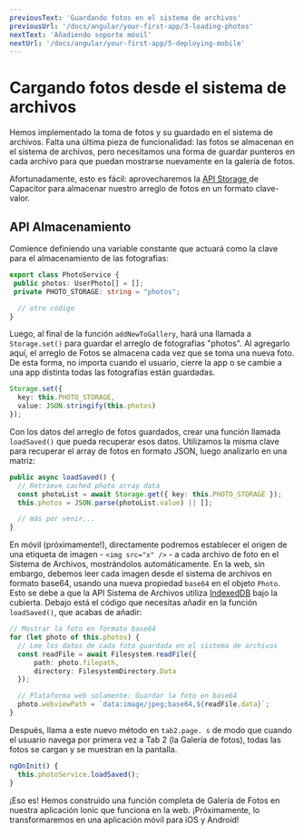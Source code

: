 ```yaml
---
previousText: 'Guardando fotos en el sistema de archivos'
previousUrl: '/docs/angular/your-first-app/3-loading-photos'
nextText: 'Añadiendo soporte móvil'
nextUrl: '/docs/angular/your-first-app/5-deploying-mobile'
---
```


# Cargando fotos desde el sistema de archivos

Hemos implementado la toma de fotos y su guardado en el sistema de archivos. Falta una última pieza de funcionalidad: las fotos se almacenan en el sistema de archivos, pero necesitamos una forma de guardar punteros en cada archivo para que puedan mostrarse nuevamente en la galería de fotos.

Afortunadamente, esto es fácil: aprovecharemos la [API Storage ](https://capacitor.ionicframework.com/docs/apis/storage) de Capacitor para almacenar nuestro arreglo de fotos en un formato clave-valor.

## API Almacenamiento

Comience definiendo una variable constante que actuará como la clave para el almacenamiento de las fotografias:

```typescript
export class PhotoService {
 public photos: UserPhoto[] = [];
 private PHOTO_STORAGE: string = "photos";

  // otro código
}
```

Luego, al final de la función `addNewToGallery`, hará una llamada a `Storage.set()` para guardar el arreglo de fotografías "photos". Al agregarlo aquí, el arreglo de Fotos se almacena cada vez que se toma una nueva foto. De esta forma, no importa cuando el usuario, cierre la app o se cambie a una app distinta todas las fotografías están guardadas.

```typescript
Storage.set({
  key: this.PHOTO_STORAGE,
  value: JSON.stringify(this.photos)
});
```

Con los datos del arreglo de fotos guardados, crear una función llamada `loadSaved()` que pueda recuperar esos datos. Utilizamos la misma clave para recuperar el array de fotos en formato JSON, luego analizarlo en una matriz:

```typescript
public async loadSaved() {
  // Retrieve cached photo array data
  const photoList = await Storage.get({ key: this.PHOTO_STORAGE });
  this.photos = JSON.parse(photoList.value) || [];

  // más por venir...
}
```

En  móvil (próximamente!), directamente podremos establecer el origen de una etiqueta de imagen - `<img src="x" />` - a cada archivo de foto en el Sistema de Archivos, mostrándolos automáticamente. En la web, sin embargo, debemos leer cada imagen desde el sistema de archivos en formato base64, usando una nueva propiedad `base64` en el objeto `Photo`. Esto se debe a que la API Sistema de Archivos utiliza [IndexedDB](https://developer.mozilla.org/en-US/docs/Web/API/IndexedDB_API) bajo la cubierta. Debajo está el código que necesitas añadir en la función `loadSaved()`, que acabas de añadir:

```typescript
// Mostrar la foto en formato base64
for (let photo of this.photos) {
  // Lee los datos de cada foto guardada en el sistema de archivos
  const readFile = await Filesystem.readFile({
      path: photo.filepath,
      directory: FilesystemDirectory.Data
  });

  // Plataforma web solamente: Guardar la foto en base64
  photo.webviewPath = `data:image/jpeg;base64,${readFile.data}`;
}
```

Después, llama a este nuevo método en `tab2.page. s` de modo que cuando el usuario navega por primera vez a Tab 2 (la Galería de fotos), todas las fotos se cargan y se muestran en la pantalla.

```typescript
ngOnInit() {
  this.photoService.loadSaved();
}
```

¡Eso es! Hemos construido una función completa de Galería de Fotos en nuestra aplicación Ionic que funciona en la web. ¡Próximamente, lo transformaremos en una aplicación móvil para iOS y Android!
